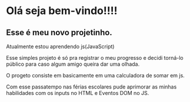 <h1>Olá seja bem-vindo!!!!</h1>
<h2>Esse é meu novo projetinho.</h2>
<p>Atualmente estou aprendendo js(JavaScript)</p>
<p>Esse simples projeto é só pra registrar o meu progresso e decidi torná-lo público para caso algum amigo queira dar uma olhada.</p>
<p>O progeto consiste em basicamente em uma calculadora de somar em js.</p>
<p>Com esse passatempo nas férias escolares pude aprimorar as minhas habilidades com os inputs no HTML e Eventos DOM no JS.</p>
